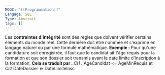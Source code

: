 ```yaml
---
MOOC: "[[Programmation]]"
Langage: SQL
Type: Abstrait
tags: []
---
```

Les **contraintes d'intégrité** sont des règles que doivent vérifier certains éléments du monde réel. Cette dernière doit être nommée et s'exprime en langage naturel ou par une formule mathématique.
**Exemple :** Pour qu'une candidature soit enregistrée, il faut que le candidat ait l'âge requis pour la formation et que son dossier soit transmis avant la date limite d'inscription à la formation.
**Cela se traduit par :** *CI1* : AgeCandidat <= AgeMinRequis et *CI2* DateDossier ⇐ DateLimiteInsc 
